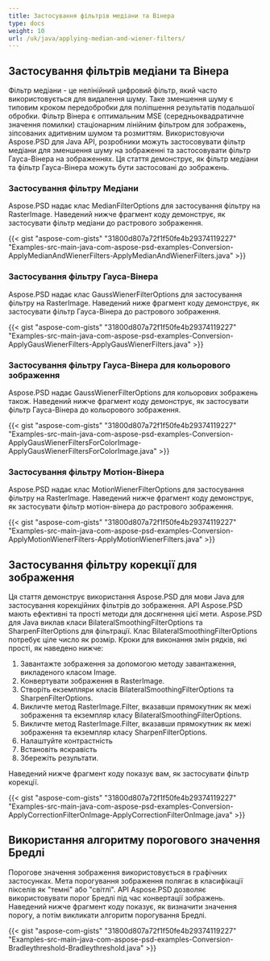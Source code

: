 ```yaml
---
title: Застосування фільтрів медіани та Вінера
type: docs
weight: 10
url: /uk/java/applying-median-and-wiener-filters/
---
```


## **Застосування фільтрів медіани та Вінера**
Фільтр медіани - це нелінійний цифровий фільтр, який часто використовується для видалення шуму. Таке зменшення шуму є типовим кроком передобробки для поліпшення результатів подальшої обробки. Фільтр Вінера є оптимальним MSE (середньоквадратичне значення помилки) стаціонарним лінійним фільтром для зображень, зіпсованих адитивним шумом та розмиттям. Використовуючи Aspose.PSD для Java API, розробники можуть застосовувати фільтр медіани для зменшення шуму на зображенні та застосовувати фільтр Гауса-Вінера на зображеннях. Ця стаття демонструє, як фільтр медіани та фільтр Гауса-Вінера можуть бути застосовані до зображень.
### **Застосування фільтру Медіани**
Aspose.PSD надає клас MedianFilterOptions для застосування фільтру на RasterImage. Наведений нижче фрагмент коду демонструє, як застосувати фільтр медіани до растрового зображення.

{{< gist "aspose-com-gists" "31800d807a72f1f50fe4b29374119227" "Examples-src-main-java-com-aspose-psd-examples-Conversion-ApplyMedianAndWienerFilters-ApplyMedianAndWienerFilters.java" >}}
### **Застосування фільтру Гауса-Вінера**
Aspose.PSD надає клас GaussWienerFilterOptions для застосування фільтру на RasterImage. Наведений ниже фрагмент коду демонструє, як застосувати фільтр Гауса-Вінера до растрового зображення.

{{< gist "aspose-com-gists" "31800d807a72f1f50fe4b29374119227" "Examples-src-main-java-com-aspose-psd-examples-Conversion-ApplyGausWienerFilters-ApplyGausWienerFilters.java" >}}
### **Застосування фільтру Гауса-Вінера для кольорового зображення**
Aspose.PSD надає GaussWienerFilterOptions для кольорових зображень також. Наведений нижче фрагмент коду демонструє, як застосувати фільтр Гауса-Вінера до кольорового зображення.

{{< gist "aspose-com-gists" "31800d807a72f1f50fe4b29374119227" "Examples-src-main-java-com-aspose-psd-examples-Conversion-ApplyGausWienerFiltersForColorImage-ApplyGausWienerFiltersForColorImage.java" >}}
### **Застосування фільтру Мотіон-Вінера**
Aspose.PSD надає клас MotionWienerFilterOptions для застосування фільтру на RasterImage. Наведений нижче фрагмент коду демонструє, як застосувати фільтр мотіон-вінера до растрового зображення.

{{< gist "aspose-com-gists" "31800d807a72f1f50fe4b29374119227" "Examples-src-main-java-com-aspose-psd-examples-Conversion-ApplyMotionWienerFilters-ApplyMotionWienerFilters.java" >}}
## **Застосування фільтру корекції для зображення**
Ця стаття демонструє використання Aspose.PSD для мови Java для застосування корекційних фільтрів до зображення. API Aspose.PSD мають ефективні та прості методи для досягнення цієї мети. Aspose.PSD для Java виклав класи BilateralSmoothingFilterOptions та SharpenFilterOptions для фільтрації. Клас BilateralSmoothingFilterOptions потребує ціле число як розмір. Кроки для виконання змін рядків, які прості, як наведено нижче:


1. Завантажте зображення за допомогою методу завантаження, викладеного класом Image.
1. Конвертувати зображення в RasterImage.
1. Створіть екземпляри класів BilateralSmoothingFilterOptions та SharpenFilterOptions.
1. Викличте метод RasterImage.Filter, вказавши прямокутник як межі зображення та екземпляр класу BilateralSmoothingFilterOptions.
1. Викличте метод RasterImage.Filter, вказавши прямокутник як межі зображення та екземпляр класу SharpenFilterOptions.
1. Налаштуйте контрастність
1. Встановіть яскравість
1. Збережіть результати.

Наведений нижче фрагмент коду показує вам, як застосувати фільтр корекції.

{{< gist "aspose-com-gists" "31800d807a72f1f50fe4b29374119227" "Examples-src-main-java-com-aspose-psd-examples-Conversion-ApplyCorrectionFilterOnImage-ApplyCorrectionFilterOnImage.java" >}}
## **Використання алгоритму порогового значення Бредлі**
Порогове значення зображення використовується в графічних застосунках. Мета порогування зображення полягає в класифікації пікселів як "темні" або "світлі". API Aspose.PSD дозволяє використовувати порог Бредлі під час конвертації зображень. Наведений нижче фрагмент коду показує, як визначити значення порогу, а потім викликати алгоритм порогування Бредлі.

{{< gist "aspose-com-gists" "31800d807a72f1f50fe4b29374119227" "Examples-src-main-java-com-aspose-psd-examples-Conversion-Bradleythreshold-Bradleythreshold.java" >}}
